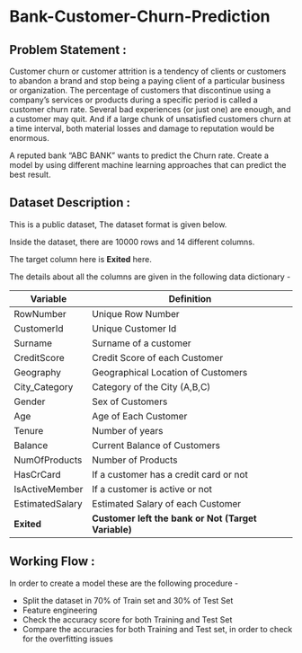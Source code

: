 # Bank-Customer-Churn-Prediction

## Problem Statement :

Customer churn or customer attrition is a tendency of clients or customers to abandon a brand and stop being a paying client of a particular business or organization. The percentage of customers that discontinue using a company’s services or products during a specific period is called a customer churn rate. Several bad experiences (or just one) are enough, and a customer may quit. And if a large chunk of unsatisfied customers churn at a time interval, both material losses and damage to reputation would be enormous.

A reputed bank “ABC BANK” wants to predict the Churn rate. Create a model by using different machine learning approaches that can predict the best result. 

## Dataset Description :

This is a public dataset, The dataset format is given below.
 
Inside the dataset, there are 10000 rows and 14 different columns.

The target column here is **Exited** here.

The details about all the columns are given in the following data dictionary -

| Variable | Definition |
| ------------- | ------------- |
| RowNumber | Unique Row Number |
| CustomerId | Unique Customer Id |
| Surname | Surname of a customer |
| CreditScore | Credit Score of each Customer  |
| Geography | Geographical Location of Customers |
| City_Category | Category of the City (A,B,C) |
| Gender | Sex of Customers |
| Age | Age of Each Customer |
| Tenure | Number of years |
| Balance | Current Balance of Customers |
| NumOfProducts | Number of Products |
| HasCrCard | If a customer has a credit card or not |
| IsActiveMember | If a customer is active or not |
| EstimatedSalary | Estimated Salary of each Customer |
| **Exited** | **Customer left the bank or Not (Target Variable)** |

## Working Flow :
In order to create a model these are the following procedure - 

- Split the dataset in 70% of Train set and 30% of Test Set
- Feature engineering 
- Check the accuracy score for both Training and Test Set
- Compare the accuracies for both Training and Test set, in order to check for the overfitting issues 
